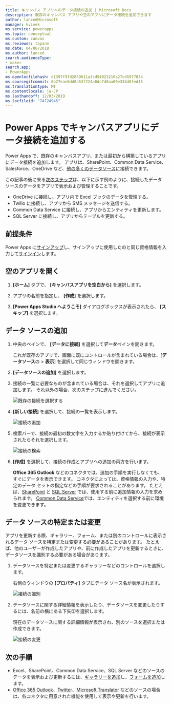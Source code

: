 ```yaml
---
title: キャンバス アプリへのデータ接続の追加 | Microsoft Docs
description: 既存のキャンバス アプリや空のアプリにデータ接続を追加できます
author: lancedMicrosoft
manager: kvivek
ms.service: powerapps
ms.topic: conceptual
ms.custom: canvas
ms.reviewer: tapanm
ms.date: 04/06/2018
ms.author: lanced
search.audienceType:
- maker
search.app:
- PowerApps
ms.openlocfilehash: d1397f9fd2859611a3cd54023210a27cd5977834
ms.sourcegitcommit: 6b27eae6dd8a53f224a8dc7d0aa00e334d6fed15
ms.translationtype: MT
ms.contentlocale: ja-JP
ms.lasthandoff: 12/03/2019
ms.locfileid: "74724945"
---
```

# <a name="add-a-data-connection-to-a-canvas-app-in-power-apps"></a>Power Apps でキャンバスアプリにデータ接続を追加する

Power Apps で、既存のキャンバスアプリ、または最初から構築しているアプリにデータ接続を追加します。 アプリは、SharePoint、Common Data Service、Salesforce、OneDrive など、[他の多くのデータソース](connections-list.md)に接続できます。

この記事の後に来る[次のステップ](#next-steps)は、以下に示す例のように、接続したデータ ソースのデータをアプリで表示および管理することです。

* OneDrive に接続し、アプリ内で Excel ブックのデータを管理する。
* Twilio に接続し、アプリから SMS メッセージを送信する。
* Common Data Service に接続し、アプリからエンティティを更新します。
* SQL Server に接続し、アプリからテーブルを更新する。

## <a name="prerequisites"></a>前提条件

Power Apps に[サインアップ](../signup-for-powerapps.md)し、サインアップに使用したのと同じ資格情報を入力して[サインイン](https://make.powerapps.com?utm_source=padocs&utm_medium=linkinadoc&utm_campaign=referralsfromdoc)します。

## <a name="open-a-blank-app"></a>空のアプリを開く

1. **[ホーム]** タブで、 **[キャンバスアプリを空白から]** を選択します。

1. アプリの名前を指定し、 **[作成]** を選択します。

1. **[Power Apps Studio へようこそ]** ダイアログボックスが表示されたら、 **[スキップ]** を選択します。

## <a name="add-data-source"></a>データ ソースの追加

1. 中央のペインで、 **[データに接続]** を選択して**データ**ペインを開きます。

    これが既存のアプリで、画面に既にコントロールが含まれている場合は、[**データソース**の > **表示**] を選択して同じウィンドウを開きます。

1. **[データソースの追加]** を選択します。

1. 接続の一覧に必要なものが含まれている場合は、それを選択してアプリに追加します。 それ以外の場合、次のステップに進んでください。

    ![既存の接続を選択する](./media/add-data-connection/choose-existing-connection.png)

1. **[新しい接続]** を選択して、接続の一覧を表示します。

    ![接続の追加](./media/add-data-connection/add-connection.png)

1. 検索バーで、接続の最初の数文字を入力するか貼り付けてから、接続が表示されたらそれを選択します。

    ![接続の検索](./media/add-data-connection/search-connections.png)

1. **[作成]** を選択して、接続の作成とアプリへの追加の両方を行います。

    **Office 365 Outlook** などのコネクタでは、追加の手順を実行しなくても、すぐにデータを表示できます。 コネクタによっては、資格情報の入力や、特定のデータ セットの指定などの手順が要求されることがあります。 たとえば、[SharePoint](connections/connection-sharepoint-online.md) と [SQL Server](connections/connection-azure-sqldatabase.md) では、使用する前に追加情報の入力を求められます。 [Common Data Service](connections/connection-common-data-service.md)では、エンティティを選択する前に環境を変更できます。

## <a name="identify-or-change-a-data-source"></a>データ ソースの特定または変更
アプリを更新する際、ギャラリー、フォーム、または別のコントロールに表示されるデータ ソースを特定または変更する必要があることがあります。 たとえば、他のユーザーが作成したアプリや、前に作成したアプリを更新するときに、データソースを識別する必要がある場合があります。

1. データソースを特定または変更するギャラリーなどのコントロールを選択します。

    右側のウィンドウの **[プロパティ]** タブにデータ ソース名が表示されます。

    ![接続の識別](./media/add-data-connection/identify-connection.png)

1. データソースに関する詳細情報を表示したり、データソースを変更したりするには、名前の横にある下矢印を選択します。

    現在のデータソースに関する詳細情報が表示され、別のソースを選択または作成できます。

    ![接続の変更](./media/add-data-connection/change-connection.png)

## <a name="next-steps"></a>次の手順

* Excel、SharePoint、Common Data Service、SQL Server などのソースのデータを表示および更新するには、[ギャラリーを追加](add-gallery.md)し、[フォームを追加](add-form.md)します。
* [Office 365 Outlook](connections/connection-office365-outlook.md)、[Twitter](connections/connection-twitter.md)、[Microsoft Translator](connections/connection-microsoft-translator.md) などのソースの場合は、各コネクタに用意された機能を使用して表示や更新を行います。

